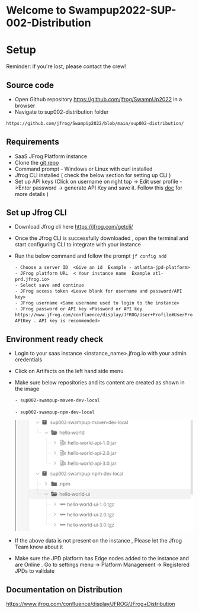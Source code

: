# Welcome to Swampup2022-SUP-002-Distribution

# Setup

Reminder: if you're lost, please contact the crew!

## Source code

- Open Github repository https://github.com/jfrog/SwampUp2022 in a browser
- Navigate to sup002-distribution folder

```bash
https://github.com/jfrog/SwampUp2022/blob/main/sup002-distribution/
```

## Requirements

- SaaS JFrog Platform instance
- Clone the [git repo](https://github.com/jfrog/SwampUp2022) 
- Command prompt - Windows or Linux with curl installed
- Jfrog CLI installed ( check the below section for setting up CLI ) 
- Set up API keys (Click on username on right top -> Edit user profile ->Enter password -> generate API Key and save it. Follow this [doc](https://www.jfrog.com/confluence/display/JFROG/User+Profile#UserProfile-APIKey) for more details ) 

## Set up Jfrog CLI 

- Download Jfrog cli here https://jfrog.com/getcli/
- Once the Jfrog CLI is successfully downloaded , open the terminal and start configuring CLI to integrate with your instance 
- Run the below command and follow the prompt
      `jf config add`
      
      - Choose a server ID  <Give an id  Example - atlanta-jpd-platform>
      - JFrog platform URL  < Your instance name  Example atl-prd.jfrog.io>
      - Select save and continue 
      - JFrog access token <Leave blank for username and password/API key>
      - JFrog username <Same username used to login to the instance>
      - JFrog password or API key <Password or API key https://www.jfrog.com/confluence/display/JFROG/User+Profile#UserProfile-APIKey . API key is recommended>

## Environment ready check 

- Login to your saas instance <instance_name>.jfrog.io with your admin credentials
- Click on Artifacts on the left hand side menu 
- Make sure below repositories and its content are created as shown in the image 
  
      - sup002-swampup-maven-dev-local
  
      - sup002-swampup-npm-dev-local
  
  ![](.images/repo-verify.png)

- If the above  data is not present on the instance , Please let the Jfrog Team know about it 
- Make sure the JPD platform has Edge nodes added to the instance and are Online . Go to settings menu -> Platform Management -> Registered JPDs to validate

## Documentation on Distribution 

https://www.jfrog.com/confluence/display/JFROG/JFrog+Distribution


